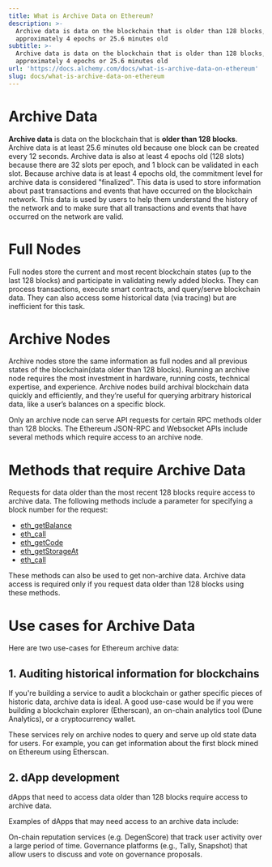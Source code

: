 ```yaml
---
title: What is Archive Data on Ethereum?
description: >-
  Archive data is data on the blockchain that is older than 128 blocks, which is
  approximately 4 epochs or 25.6 minutes old
subtitle: >-
  Archive data is data on the blockchain that is older than 128 blocks, which is
  approximately 4 epochs or 25.6 minutes old
url: 'https://docs.alchemy.com/docs/what-is-archive-data-on-ethereum'
slug: docs/what-is-archive-data-on-ethereum
---
```


# Archive Data

**Archive data** is data on the blockchain that is **older than 128 blocks**. Archive data is at least 25.6 minutes old because one block can be created every 12 seconds. Archive data is also at least 4 epochs old (128 slots) because there are 32 slots per epoch, and 1 block can be validated in each slot. Because archive data is at least 4 epochs old, the commitment level for archive data is considered "finalized". This data is used to store information about past transactions and events that have occurred on the blockchain network. This data is used by users to help them understand the history of the network and to make sure that all transactions and events that have occurred on the network are valid.

# Full Nodes

Full nodes store the current and most recent blockchain states (up to the last 128 blocks) and participate in validating newly added blocks. They can process transactions, execute smart contracts, and query/serve blockchain data. They can also access some historical data (via tracing) but are inefficient for this task.

# Archive Nodes

Archive nodes store the same information as full nodes and all previous states of the blockchain(data older than 128 blocks). Running an archive node requires the most investment in hardware, running costs, technical expertise, and experience. Archive nodes build archival blockchain data quickly and efficiently, and they’re useful for querying arbitrary historical data, like a user’s balances on a specific block.

Only an archive node can serve API requests for certain RPC methods older than 128 blocks. The Ethereum JSON-RPC and Websocket APIs include several methods which require access to an archive node.

# Methods that require Archive Data

Requests for data older than the most recent 128 blocks require access to archive data. The following methods include a parameter for specifying a block number for the request:

* [eth\_getBalance](/reference/eth-getbalance)
* [eth\_call](/reference/eth-call)
* [eth\_getCode](/reference/eth-getcode)
* [eth\_getStorageAt](/reference/eth-getstorageat)
* [eth\_call](/reference/eth-call)

<Info>
  These methods can also be used to get non-archive data. Archive data access is required only if you request data older than 128 blocks using these methods.
</Info>

# Use cases for Archive Data

Here are two use-cases for Ethereum archive data:

## 1. Auditing historical information for blockchains

If you're building a service to audit a blockchain or gather specific pieces of historic data, archive data is ideal. A good use-case would be if you were building a blockchain explorer (Etherscan), an on-chain analytics tool (Dune Analytics), or a cryptocurrency wallet.

These services rely on archive nodes to query and serve up old state data for users. For example, you can get information about the first block mined on Ethereum using Etherscan.

## 2. dApp development

dApps that need to access data older than 128 blocks require access to archive data.

Examples of dApps that may need access to an archive data include:

On-chain reputation services (e.g. DegenScore) that track user activity over a large period of time. Governance platforms (e.g., Tally, Snapshot) that allow users to discuss and vote on governance proposals.


